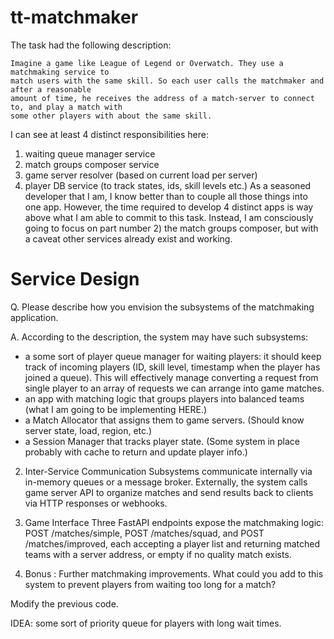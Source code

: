 # tt-matchmaker
The task had the following description:
```
Imagine a game like League of Legend or Overwatch. They use a matchmaking service to
match users with the same skill. So each user calls the matchmaker and after a reasonable
amount of time, he receives the address of a match-server to connect to, and play a match with
some other players with about the same skill.
```
I can see at least 4 distinct responsibilities here: 
1) waiting queue manager service
2) match groups composer service
3) game server resolver (based on current load per server)
4) player DB service (to track states, ids, skill levels etc.)
As a seasoned developer that I am, I know better than to couple all those things into one app. However, the time required
to develop 4 distinct apps is way above what I am able to commit to this task. Instead, I am consciously going to focus on
part number 2) the match groups composer, but with a caveat other services already exist and working.

# Service Design
Q. Please describe how you envision the subsystems of the matchmaking application.

A. According to the description, the system may have such subsystems: 
- a some sort of player queue manager for waiting players: it should keep track of incoming players 
(ID, skill level, timestamp when the player has joined a queue). This will effectively manage converting a request from
single player to an array of requests we can arrange into game matches.  
- an app with matching logic that groups players into balanced teams (what I am going to be implementing HERE.)
- a Match Allocator that assigns them to game servers. (Should know server state, load, region, etc.)
- a Session Manager that tracks player state. (Some system in place probably with cache to return and update player info.)
2. Inter-Service Communication
Subsystems communicate internally via in-memory queues or a message broker. Externally, the system calls game server
API to organize matches and send results back to clients via HTTP responses or webhooks.
3. Game Interface
Three FastAPI endpoints expose the matchmaking logic: POST /matches/simple, POST /matches/squad, and POST /matches/improved,
each accepting a player list and returning matched teams with a server address, or empty if no quality match exists.


3. Bonus : Further matchmaking improvements.
What could you add to this system to prevent players from waiting too long for a match?

Modify the previous code.

IDEA: some sort of priority queue for players with long wait times.
